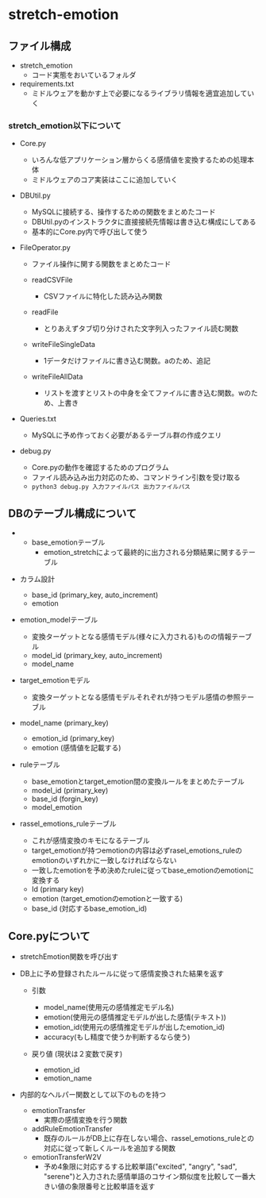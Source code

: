 # stretch-emotion

## ファイル構成
- stretch_emotion
  - コード実態をおいているフォルダ
- requirements.txt
  - ミドルウェアを動かす上で必要になるライブラリ情報を適宜追加していく

### stretch_emotion以下について
- Core.py
  - いろんな低アプリケーション層からくる感情値を変換するための処理本体
  - ミドルウェアのコア実装はここに追加していく

- DBUtil.py
  - MySQLに接続する、操作するための関数をまとめたコード
  - DBUtil.pyのインストラクタに直接接続先情報は書き込む構成にしてある
  - 基本的にCore.py内で呼び出して使う

- FileOperator.py
  - ファイル操作に関する関数をまとめたコード
  - readCSVFile 
    - CSVファイルに特化した読み込み関数
  - readFile
    - とりあえずタブ切り分けされた文字列入ったファイル読む関数
  - writeFileSingleData
    - 1データだけファイルに書き込む関数。aのため、追記

  - writeFileAllData
    - リストを渡すとリストの中身を全てファイルに書き込む関数。wのため、上書き

- Queries.txt
  - MySQLに予め作っておく必要があるテーブル群の作成クエリ

- debug.py
  - Core.pyの動作を確認するためのプログラム
  - ファイル読み込み出力対応のため、コマンドライン引数を受け取る
  - ```python3 debug.py 入力ファイルパス 出力ファイルパス```

## DBのテーブル構成について
- - base_emotionテーブル
    - emotion_stretchによって最終的に出力される分類結果に関するテーブル
- カラム設計
  - base_id (primary_key, auto_increment)
  - emotion

- emotion_modelテーブル
  - 変換ターゲットとなる感情モデル(様々に入力される)ものの情報テーブル
  - model_id (primary_key, auto_increment)
  - model_name

- target_emotionモデル
  - 変換ターゲットとなる感情モデルそれぞれが持つモデル感情の参照テーブル

- model_name (primary_key)
  - emotion_id (primary_key)
  - emotion (感情値を記載する)

- ruleテーブル
  - base_emotionとtarget_emotion間の変換ルールをまとめたテーブル
  - model_id (primary_key)
  - base_id (forgin_key)
  - model_emotion
- rassel_emotions_ruleテーブル
  - これが感情変換のキモになるテーブル
  - target_emotionが持つemotionの内容は必ずrasel_emotions_ruleのemotionのいずれかに一致しなければならない
  - 一致したemotionを予め決めたruleに従ってbase_emotionのemotionに変換する
  - Id (primary key)
  - emotion (target_emotionのemotionと一致する)
  - base_id (対応するbase_emotion_id)

## Core.pyについて
- stretchEmotion関数を呼び出す
- DB上に予め登録されたルールに従って感情変換された結果を返す
  - 引数
    - model_name(使用元の感情推定モデル名)
    - emotion(使用元の感情推定モデルが出した感情(テキスト))
    - emotion_id(使用元の感情推定モデルが出したemotion_id)
    - accuracy(もし精度で使うか判断するなら使う)

  - 戻り値 (現状は２変数で戻す)
    - emotion_id
    - emotion_name

- 内部的なヘルパー関数として以下のものを持つ
  - emotionTransfer
    - 実際の感情変換を行う関数
  - addRuleEmotionTransfer
    - 既存のルールがDB上に存在しない場合、rassel_emotions_ruleとの対応に従って新しくルールを追加する関数
  - emotionTransferW2V
    - 予め4象限に対応するする比較単語("excited", "angry", "sad", "serene")と入力された感情単語のコサイン類似度を比較して一番大きい値の象限番号と比較単語を返す

